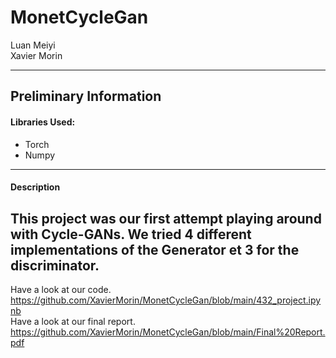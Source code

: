 # MonetCycleGan

Luan Meiyi <br>
Xavier Morin

---

## Preliminary Information

#### Libraries Used:
* Torch
* Numpy
---
#### Description
This project was our first attempt playing around with Cycle-GANs. We tried 4 different implementations of the Generator et 3 for the discriminator. 
<br>
---
Have a look at our code. <br>
https://github.com/XavierMorin/MonetCycleGan/blob/main/432_project.ipynb
<br>
Have a look at our final report. <br>
https://github.com/XavierMorin/MonetCycleGan/blob/main/Final%20Report.pdf
